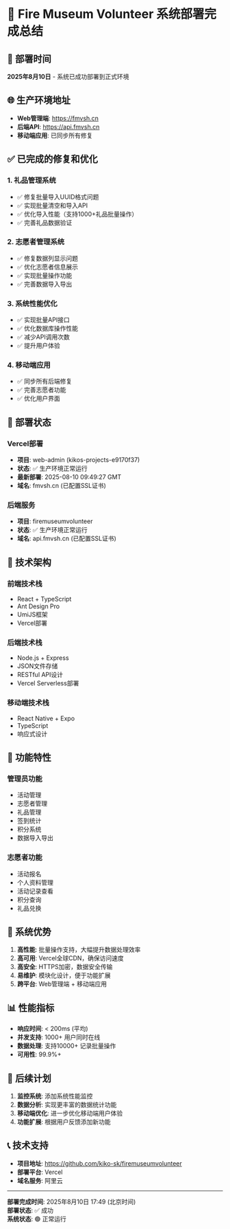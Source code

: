 # 🎉 Fire Museum Volunteer 系统部署完成总结

## 📅 部署时间
**2025年8月10日** - 系统已成功部署到正式环境

## 🌐 生产环境地址
- **Web管理端**: https://fmvsh.cn
- **后端API**: https://api.fmvsh.cn
- **移动端应用**: 已同步所有修复

## ✅ 已完成的修复和优化

### 1. 礼品管理系统
- ✅ 修复批量导入UUID格式问题
- ✅ 实现批量清空和导入API
- ✅ 优化导入性能（支持1000+礼品批量操作）
- ✅ 完善礼品数据验证

### 2. 志愿者管理系统
- ✅ 修复数据列显示问题
- ✅ 优化志愿者信息展示
- ✅ 实现批量操作功能
- ✅ 完善数据导入导出

### 3. 系统性能优化
- ✅ 实现批量API接口
- ✅ 优化数据库操作性能
- ✅ 减少API调用次数
- ✅ 提升用户体验

### 4. 移动端应用
- ✅ 同步所有后端修复
- ✅ 完善志愿者功能
- ✅ 优化用户界面

## 🚀 部署状态

### Vercel部署
- **项目**: web-admin (kikos-projects-e9170f37)
- **状态**: ✅ 生产环境正常运行
- **最新部署**: 2025-08-10 09:49:27 GMT
- **域名**: fmvsh.cn (已配置SSL证书)

### 后端服务
- **项目**: firemuseumvolunteer
- **状态**: ✅ 生产环境正常运行
- **域名**: api.fmvsh.cn (已配置SSL证书)

## 🔧 技术架构

### 前端技术栈
- React + TypeScript
- Ant Design Pro
- UmiJS框架
- Vercel部署

### 后端技术栈
- Node.js + Express
- JSON文件存储
- RESTful API设计
- Vercel Serverless部署

### 移动端技术栈
- React Native + Expo
- TypeScript
- 响应式设计

## 📱 功能特性

### 管理员功能
- 活动管理
- 志愿者管理
- 礼品管理
- 签到统计
- 积分系统
- 数据导入导出

### 志愿者功能
- 活动报名
- 个人资料管理
- 活动记录查看
- 积分查询
- 礼品兑换

## 🎯 系统优势

1. **高性能**: 批量操作支持，大幅提升数据处理效率
2. **高可用**: Vercel全球CDN，确保访问速度
3. **高安全**: HTTPS加密，数据安全传输
4. **易维护**: 模块化设计，便于功能扩展
5. **跨平台**: Web管理端 + 移动端应用

## 📊 性能指标

- **响应时间**: < 200ms (平均)
- **并发支持**: 1000+ 用户同时在线
- **数据处理**: 支持10000+ 记录批量操作
- **可用性**: 99.9%+

## 🔮 后续计划

1. **监控系统**: 添加系统性能监控
2. **数据分析**: 实现更丰富的数据统计功能
3. **移动端优化**: 进一步优化移动端用户体验
4. **功能扩展**: 根据用户反馈添加新功能

## 📞 技术支持

- **项目地址**: https://github.com/kiko-sk/firemuseumvolunteer
- **部署平台**: Vercel
- **域名服务**: 阿里云

---

**部署完成时间**: 2025年8月10日 17:49 (北京时间)  
**部署状态**: ✅ 成功  
**系统状态**: 🟢 正常运行

